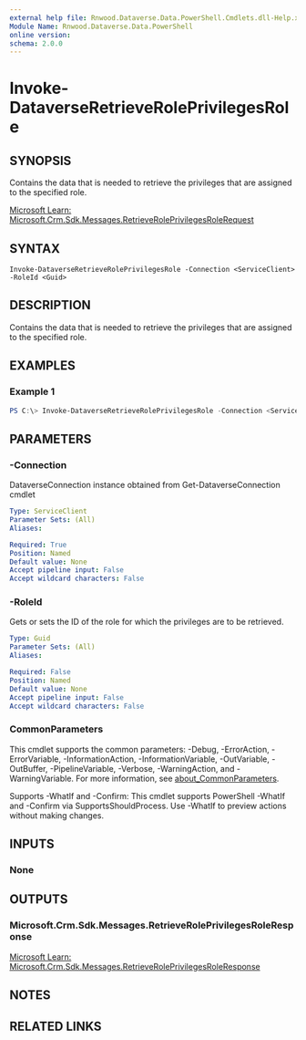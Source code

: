 ```yaml
---
external help file: Rnwood.Dataverse.Data.PowerShell.Cmdlets.dll-Help.xml
Module Name: Rnwood.Dataverse.Data.PowerShell
online version:
schema: 2.0.0
---
```


# Invoke-DataverseRetrieveRolePrivilegesRole

## SYNOPSIS
Contains the data that is needed to retrieve the privileges that are assigned to the specified role.

[Microsoft Learn: Microsoft.Crm.Sdk.Messages.RetrieveRolePrivilegesRoleRequest](https://learn.microsoft.com/dotnet/api/Microsoft.Crm.Sdk.Messages.RetrieveRolePrivilegesRoleRequest)

## SYNTAX

```
Invoke-DataverseRetrieveRolePrivilegesRole -Connection <ServiceClient> -RoleId <Guid>
```

## DESCRIPTION
Contains the data that is needed to retrieve the privileges that are assigned to the specified role.

## EXAMPLES

### Example 1
```powershell
PS C:\> Invoke-DataverseRetrieveRolePrivilegesRole -Connection <ServiceClient> -RoleId <Guid>
```

## PARAMETERS

### -Connection
DataverseConnection instance obtained from Get-DataverseConnection cmdlet

```yaml
Type: ServiceClient
Parameter Sets: (All)
Aliases:

Required: True
Position: Named
Default value: None
Accept pipeline input: False
Accept wildcard characters: False
```

### -RoleId
Gets or sets the ID of the role for which the privileges are to be retrieved.

```yaml
Type: Guid
Parameter Sets: (All)
Aliases:

Required: False
Position: Named
Default value: None
Accept pipeline input: False
Accept wildcard characters: False
```

### CommonParameters
This cmdlet supports the common parameters: -Debug, -ErrorAction, -ErrorVariable, -InformationAction, -InformationVariable, -OutVariable, -OutBuffer, -PipelineVariable, -Verbose, -WarningAction, and -WarningVariable. For more information, see [about_CommonParameters](http://go.microsoft.com/fwlink/?LinkID=113216).

Supports -WhatIf and -Confirm: This cmdlet supports PowerShell -WhatIf and -Confirm via SupportsShouldProcess. Use -WhatIf to preview actions without making changes.

## INPUTS

### None
## OUTPUTS

### Microsoft.Crm.Sdk.Messages.RetrieveRolePrivilegesRoleResponse
[Microsoft Learn: Microsoft.Crm.Sdk.Messages.RetrieveRolePrivilegesRoleResponse](https://learn.microsoft.com/dotnet/api/Microsoft.Crm.Sdk.Messages.RetrieveRolePrivilegesRoleResponse)
## NOTES

## RELATED LINKS
